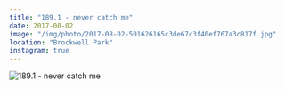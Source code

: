 ```yaml
---
title: "189.1 - never catch me"
date: 2017-08-02
image: "/img/photo/2017-08-02-501626165c3de67c3f40ef767a3c817f.jpg"
location: "Brockwell Park"
instagram: true
---
```


![189.1 - never catch me](/img/photo/2017-08-02-501626165c3de67c3f40ef767a3c817f.jpg)
